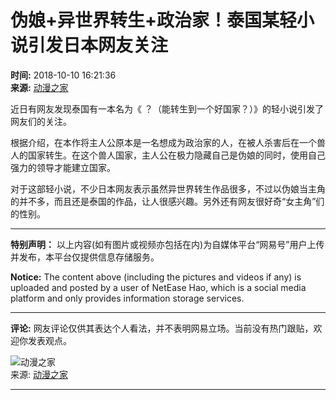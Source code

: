 # 伪娘+异世界转生+政治家！泰国某轻小说引发日本网友关注

**时间:** 2018-10-10 16:21:36  
**来源:** [动漫之家](https://www.163.com/dy/media/T1474611786427.html)  

近日有网友发现泰国有一本名为《 ？（能转生到一个好国家？）》的轻小说引发了网友们的关注。

根据介绍，在本作将主人公原本是一名想成为政治家的人，在被人杀害后在一个兽人的国家转生。在这个兽人国家，主人公在极力隐藏自己是伪娘的同时，使用自己强力的领导才能建立国家。

对于这部轻小说，不少日本网友表示虽然异世界转生作品很多，不过以伪娘当主角的并不多，而且还是泰国的作品，让人很感兴趣。另外还有网友很好奇“女主角”们的性别。

---

**特别声明：** 以上内容(如有图片或视频亦包括在内)为自媒体平台“网易号”用户上传并发布，本平台仅提供信息存储服务。

**Notice:** The content above (including the pictures and videos if any) is uploaded and posted by a user of NetEase Hao, which is a social media platform and only provides information storage services.

---

**评论:** 网友评论仅供其表达个人看法，并不表明网易立场。当前没有热门跟贴，欢迎你发表观点。

![动漫之家](https://nimg.ws.126.net/?url=http://dingyue.ws.126.net/DH2jlgwv=J6kHIuz=0CrmvrhuR6GZdixv3ONqUGHQTTGz1474611786093.jpg&thumbnail=160y160&quality=80&type=jpg)  
来源: [动漫之家](https://www.163.com/dy/media/T1474611786427.html)

---